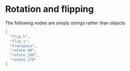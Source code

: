 # Rotation and flipping

The following nodes are simply strings rather than objects

```json
[
  "flip_h",
  "flip_v",
  "transpose",
  "rotate_90",
  "rotate_180",
  "rotate_270"
]
```